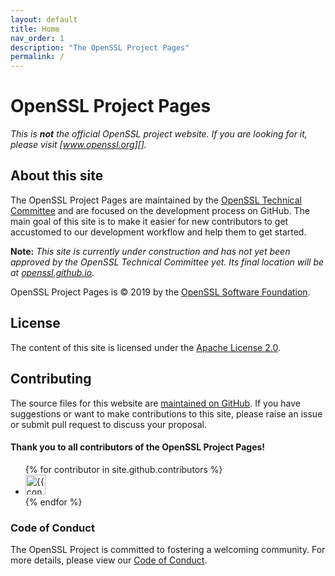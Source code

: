 ```yaml
---
layout: default
title: Home
nav_order: 1
description: "The OpenSSL Project Pages"
permalink: /
---
```


# OpenSSL Project Pages

*This is **not** the official OpenSSL project website.
If you are looking for it, please visit [www.openssl.org][].*

## About this site

The OpenSSL Project Pages are maintained by the [OpenSSL Technical Committee][otc]
and are focused on the development process on GitHub.
The main goal of this site is to make it easier for new contributors to get accustomed
to our development workflow and help them to get started.

**Note:** *This site is currently under construction and has not yet been approved by the
OpenSSL Technical Committee yet. Its final location will be at [openssl.github.io][].*



OpenSSL Project Pages is &copy; 2019 by the [OpenSSL Software Foundation][www.openssl.org].

## License

The content of this site is licensed under the [Apache License 2.0](/LICENSE).

## Contributing

The source files for this website are [maintained on GitHub][repo]. If you have suggestions or
want to make contributions to this site, please raise an issue or submit pull request to
discuss your proposal.

#### Thank you to all contributors of the OpenSSL Project Pages!

<ul class="list-style-none">
{% for contributor in site.github.contributors %}
  <li class="d-inline-block mr-1">
     <a href="{{ contributor.html_url }}"><img src="{{ contributor.avatar_url }}" width="32" height="32" alt="{{ contributor.login }}"/></a>
  </li>
{% endfor %}
</ul>

### Code of Conduct

The OpenSSL Project is committed to fostering a welcoming community.
For more details, please view our [Code of Conduct](/CODE_OF_CONDUCT).


[www.openssl.org]: https://www.openssl.org
[openssl.github.io]: https://openssl.github.io
[otc]: https://www.openssl.org/community/otc.html
[repo]: https://github.com/mspncp/mspncp.github.io